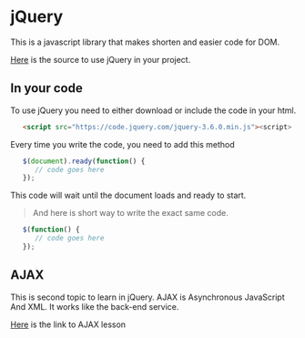 # jQuery

This is a javascript library that makes shorten and easier code for DOM.

[Here](https://jquery.com/download/) is the source to use jQuery in your project.

## In your code

To use jQuery you need to either download or include the code in your html.

```html
   <script src="https://code.jquery.com/jquery-3.6.0.min.js"><script>
```

Every time you write the code, you need to add this method

```js
   $(document).ready(function() {
      // code goes here
   });
```

This code will wait until the document loads and ready to start.

> And here is short way to write the exact same code.

```js
   $(function() {
      // code goes here
   });
```

## AJAX

This is second topic to learn in jQuery.
AJAX is Asynchronous JavaScript And XML.
It works like the back-end service.

[Here](https://github.com/iwashun22/jQuery-AJAX) is the link to AJAX lesson
